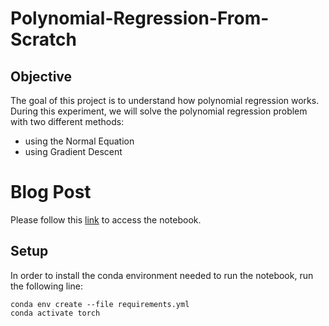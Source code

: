 # Polynomial-Regression-From-Scratch

## Objective
The goal of this project is to understand how polynomial regression works.
During this experiment, we will solve the polynomial regression problem with two different methods:
- using the Normal Equation
- using Gradient Descent

# Blog Post
Please follow this [link](https://consciousml.github.io/blog/polynomial-regression/pytorch/gradient-descent/from-scratch/2020/09/22/Polynomial-Regression.html) to access the notebook.

## Setup
In order to install the conda environment needed to run the notebook, run the following line:
```console
conda env create --file requirements.yml
conda activate torch
```
